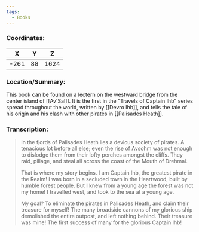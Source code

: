 ```yaml
---
tags:
  - Books
---
```


### Coordinates:
| **X** | **Y**| **Z** |
|:-----:|:----:|:-----:|
|-261  |88   |1624  |

### Location/Summary:
This book can be found on a lectern on the westward bridge from the center island of [[Av'Sal]]. It is the first in the "Travels of Captain Ihb" series spread throughout the world, written by [[Devro Ihb]], and tells the tale of his origin and his clash with other pirates in [[Palisades Heath]].

### Transcription:
> In the fjords of Palisades Heath lies a devious society of pirates. A tenacious lot before all else; even the rise of Avsohm was not enough to dislodge them from their lofty perches amongst the cliffs. They raid, pillage, and steal all across the coast of the Mouth of Drehmal.
>
> That is where my story begins. I am Captain Ihb, the greatest pirate in the Realm! I was born in a secluded town in the Heartwood, built by humble forest people. But I knew from a young age the forest was not my home! I travelled west, and took to the sea at a young age.
>
> My goal? To eliminate the pirates in Palisades Heath, and claim their treasure for myself! The many broadside cannons of my glorious ship demolished the entire outpost, and left nothing behind. Their treasure was mine! The first success of many for the glorious Captain Ihb!

